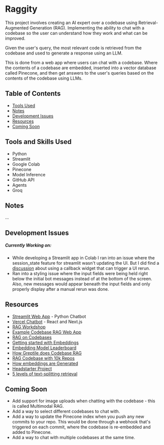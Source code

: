 # Raggity

This project involves creating an AI expert over a codebase using Retrieval-Augmented Generation (RAG). Implementing the ability to chat with a codebase so the user can understand how they work and what can be improved.

Given the user's query, the most relevant code is retrieved from the codebase and used to generate a response using an LLM.

This is done from a web app where users can chat with a codebase. Where the contents of a codebase are embedded, inserted into a vector database called Pinecone, and then get answers to the user's queries based on the contents of the codebase using LLMs.

## Table of Contents
- [Tools Used](#tools-and-skills-used)
- [Notes](#notes)
- [Development Issues](#development-issues)
- [Resources](#resources)
- [Coming Soon](#coming-soon)

## Tools and Skills Used
- Python
- Streamlit
- Google Colab
- Pinecone
- Model Inference
- GitHub API
- Agents
- Groq

## Notes
...

## Development Issues

##### Currently Working on:
- While developing a Streamlit app in Colab I ran into an issue where the session_state feature for streamlit wasn't updating the UI. But I did find a [discussion](https://discuss.streamlit.io/t/updating-state-variable-doesnt-rerun-the-app/47470) about using a callback widget that can trigger a UI rerun.
- Ran into a styling issue where the input fields were being held right below the initial bot messages instead of at the bottom of the screen. Also, new messages would appear beneath the input fields and only properly display after a manual rerun was done.

## Resources
- [Streamlit Web App](https://docs.streamlit.io/develop/tutorials/llms/build-conversational-apps) - Python Chatbot
- [Vercel Chatbot](https://vercel.com/templates/next.js/nextjs-ai-chatbot) - React and Next.js
- [RAG Workdshop](https://app.headstarter.co/content/accelerator/recordings/rag-workshop)
- [Example Codebase RAG Web App](https://sage.storia.ai/)
- [RAG on Codebases](https://blog.lancedb.com/rag-codebase-1/)
- [Getting started with Embeddings](https://huggingface.co/blog/getting-started-with-embeddings)
- [Embedding Model Leaderboard](https://huggingface.co/spaces/mteb/leaderboard)
- [How Greptile does Codebase RAG](https://news.ycombinator.com/item?id=39604961)
- [RAG Codebase with 10k Repos](https://www.qodo.ai/blog/rag-for-large-scale-code-repos/)
- [How embeddings are Generated](https://arxiv.org/abs/1301.3781)
- [Headstarter Project](https://github.com/team-headstart/CodebaseRAG/tree/main)
- [5 levels of text-splitting retrieval](https://www.youtube.com/watch?v=8OJC21T2SL4)

## Coming Soon
- Add support for image uploads when chatting with the codebase - this is called Multimodal RAG.
- Add a way to select different codebases to chat with.
- Add a way to update the Pinecone index when you push any new commits to your repo. This would be done through a webhook that's triggered on each commit, where the codebase is re-embedded and added to Pinecone.
- Add a way to chat with multiple codebases at the same time.

